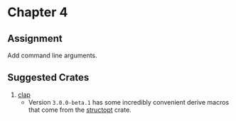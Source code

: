 # Chapter 4

## Assignment
Add command line arguments.

## Suggested Crates
1. [clap](https://github.com/clap-rs/clap) 
   * Version `3.0.0-beta.1` has some incredibly convenient derive macros that come from the [structopt](https://github.com/TeXitoi/structopt) crate.

